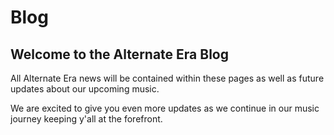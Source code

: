 # Blog

## Welcome to the Alternate Era Blog

All Alternate Era news will be contained within these pages as well as future
updates about our upcoming music.

We are excited to give you even more updates as we continue in our music journey
keeping y'all at the forefront.
